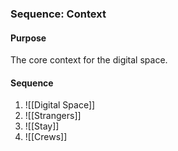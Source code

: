### Sequence: Context
#### Purpose
The core context for the digital space.

#### Sequence
1. ![[Digital Space]]
2. ![[Strangers]]
3. ![[Stay]]
4. ![[Crews]]
